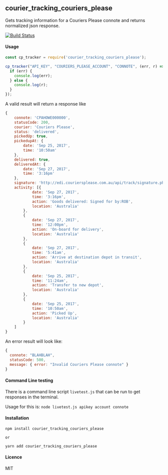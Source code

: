 ##  courier_tracking_couriers_please

Gets tracking information for a Couriers Please connote and returns normalized json response.

[![Build Status](https://travis-ci.org/robzolkos/courier_tracking_couriers_please.svg?branch=master)](https://travis-ci.org/robzolkos/courier_tracking_couriers_please)

#### Usage

```javascript
const cp_tracker = require('courier_tracking_couriers_please');

cp_tracker("API_KEY", "COURIERS_PLEASE_ACCOUNT", "CONNOTE", (err, r) => {
  if (err) {
    console.log(err);
  } else {
    console.log(r);
  }
});

```

A valid result will return a response like

```javascript
{
    connote: 'CPAHOWE000000',
    statusCode: 200,
    courier: 'Couriers Please',
    status: 'delivered',
    pickedUp: true,
    pickedupAt: {
        date: 'Sep 25, 2017',
        time: '10:50am'
    },
    delivered: true,
    deliveredAt: {
        date: 'Sep 27, 2017',
        time: '3:16pm'
    },
    signature: 'http://edi.couriersplease.com.au/api/track/signature.php?image',
    activity: [{
            date: 'Sep 27, 2017',
            time: '3:16pm',
            action: 'Goods delivered: Signed for by:ROB',
            location: 'Australia'
        },
        {
            date: 'Sep 27, 2017',
            time: '12:00pm',
            action: 'On-board for delivery',
            location: 'Australia'
        },
        {
            date: 'Sep 27, 2017',
            time: '5:41am',
            action: 'Arrive at destination depot in transit',
            location: 'Australia'
        },
        {
            date: 'Sep 25, 2017',
            time: '11:24am',
            action: 'Transfer to new depot',
            location: 'Australia'
        },
        {
            date: 'Sep 25, 2017',
            time: '10:50am',
            action: 'Picked Up',
            location: 'Australia'
        }
    ]
}
```

An error result will look like:

```javascript
{
  connote: "BLAHBLAH",
  statusCode: 500,
  message: { error: "Invalid Couriers Please connote" }
}
```

#### Command Line testing

There is a command line script `livetest.js` that can be run to get responses in the terminal.

Usage for this is: `node livetest.js apikey account connote`


#### Installation

```
npm install courier_tracking_couriers_please

or

yarn add courier_tracking_couriers_please
```

#### Licence

MIT
